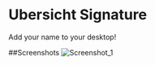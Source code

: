 # Ubersicht Signature
Add your name to your desktop!

##Screenshots
![Screenshot_1](http://s21.postimg.org/do8l4q3x1/Screen_Shot_2015_10_26_at_10_36_51_AM.png)
